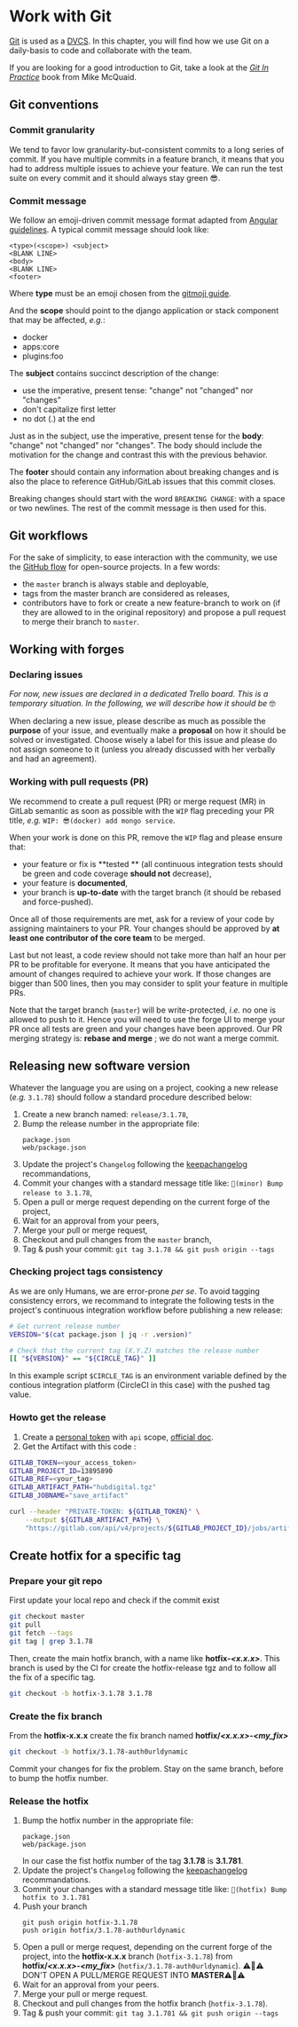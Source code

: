 # Work with Git

[Git](https://git-scm.com) is used as a [DVCS](https://en.wikipedia.org/wiki/Distributed_version_control). In this chapter, you will find how we use Git on a daily-basis to code and collaborate with the team.

If you are looking for a good introduction to Git, take a look at the [_Git In Practice_](https://github.com/GitInPractice/GitInPractice#readme) book from Mike McQuaid.

## Git conventions

### Commit granularity

We tend to favor low granularity-but-consistent commits to a long series of commit. If you have multiple commits in a feature branch, it means that you had to address multiple issues to achieve your feature. We can run the test suite on every commit and it should always stay green 😎.

### Commit message

We follow an emoji-driven commit message format adapted from [Angular guidelines](https://github.com/angular/angular/blob/master/CONTRIBUTING.md#-commit-message-guidelines). A typical commit message should look like:

```
<type>(<scope>) <subject>
<BLANK LINE>
<body>
<BLANK LINE>
<footer>
```

Where **type** must be an emoji chosen from the [gitmoji guide](https://gitmoji.carloscuesta.me/).

And the **scope** should point to the django application or stack component that may be affected, _e.g._:

* docker
* apps:core
* plugins:foo

The **subject** contains succinct description of the change:

* use the imperative, present tense: "change" not "changed" nor "changes"
* don't capitalize first letter
* no dot \(.\) at the end

Just as in the subject, use the imperative, present tense for the **body**: "change" not "changed" nor "changes". The body should include the motivation for the change and contrast this with the previous behavior.

The **footer** should contain any information about breaking changes and is also the place to reference GitHub/GitLab issues that this commit closes.

Breaking changes should start with the word `BREAKING CHANGE`: with a space or two newlines. The rest of the commit message is then used for this.

## Git workflows

For the sake of simplicity, to ease interaction with the community, we use the [GitHub flow](https://guides.github.com/introduction/flow/index.html) for open-source projects. In a few words:

* the `master` branch is always stable and deployable,
* tags from the master branch are considered as releases,
* contributors have to fork or create a new feature-branch to work on \(if they are allowed to in the original repository\) and propose a pull request to merge their branch to `master`.

## Working with forges

### Declaring issues

_For now, new issues are declared in a dedicated Trello board. This is a temporary situation. In the following, we will describe how it should be_ 🤓

When declaring a new issue, please describe as much as possible the **purpose** of your issue, and eventually make a **proposal** on how it should be solved or investigated. Choose wisely a label for this issue and please do not assign someone to it \(unless you already discussed with her verbally and had an agreement\).

### Working with pull requests \(PR\)

We recommend to create a pull request \(PR\) or merge request \(MR\) in GitLab semantic as soon as possible with the `WIP` flag preceding your PR title, _e.g._ `WIP: 😎(docker) add mongo service`.

When your work is done on this PR, remove the `WIP` flag and please ensure that:

* your feature or fix is **tested ** \(all continuous integration tests should be green and code coverage **should not** decrease\),
* your feature is **documented**,
* your branch is **up-to-date** with the target branch \(it should be rebased and force-pushed\).

Once all of those requirements are met, ask for a review of your code by assigning maintainers to your PR. Your changes should be approved by **at least one contributor of the core team** to be merged.

Last but not least, a code review should not take more than half an hour per PR to be profitable for everyone. It means that you have anticipated the amount of changes required to achieve your work. If those changes are bigger than 500 lines, then you may consider to split your feature in multiple PRs.

Note that the target branch \(`master`\) will be write-protected, _i.e._ no one is allowed to push to it. Hence you will need to use the forge UI to merge your PR once all tests are green and your changes have been approved. Our PR merging strategy is: **rebase and merge** ; we do not want a merge commit.

## Releasing new software version

Whatever the language you are using on a project, cooking a new release \(_e.g._ `3.1.78`\) should follow a standard procedure described below:

1. Create a new branch named: `release/3.1.78`,
2. Bump the release number in the appropriate file:
    ```
    package.json
    web/package.json
    ```
3. Update the project's `Changelog` following the [keepachangelog](https://keepachangelog.com) recommandations,
4. Commit your changes with a standard message title like: `🔖(minor) Bump release to 3.1.78`,
5. Open a pull or merge request depending on the current forge of the project,
6. Wait for an approval from your peers,
7. Merge your pull or merge request,
8. Checkout and pull changes from the `master` branch,
9. Tag & push your commit: `git tag 3.1.78 && git push origin --tags`

### Checking project tags consistency

As we are only Humans, we are error-prone _per se_. To avoid tagging consistency errors, we recommand to integrate the following tests in the project's continuous integration workflow before publishing a new release:

```bash
# Get current release number
VERSION="$(cat package.json | jq -r .version)"

# Check that the current tag (X.Y.Z) matches the release number
[[ "${VERSION}" == "${CIRCLE_TAG}" ]]
```

In this example script `$CIRCLE_TAG` is an environment variable defined by the contious integration platform \(CircleCI in this case\) with the pushed tag value.

### Howto get the release
1. Create a [personal token](https://gitlab.com/profile/personal_access_tokens) with `api` scope, [official doc](https://docs.gitlab.com/ee/user/profile/personal_access_tokens.html).
2. Get the Artifact with this code :
```bash
GITLAB_TOKEN=<your_access_token>
GITLAB_PROJECT_ID=13895890
GITLAB_REF=<your_tag>
GITLAB_ARTIFACT_PATH="hubdigital.tgz"
GITLAB_JOBNAME="save_artifact"

curl --header "PRIVATE-TOKEN: ${GITLAB_TOKEN}" \
    --output ${GITLAB_ARTIFACT_PATH} \
    "https://gitlab.com/api/v4/projects/${GITLAB_PROJECT_ID}/jobs/artifacts/${GITLAB_REF}/raw/${GITLAB_ARTIFACT_PATH}?job=${GITLAB_JOBNAME}"
```

## Create hotfix for a specific tag

### Prepare your git repo

First update your local repo and check if the commit exist

```bash
git checkout master
git pull
git fetch --tags
git tag | grep 3.1.78
```

Then, create the main hotfix branch, with a name like **hotfix-*<x.x.x>***.
This branch is used by the CI for create the hotfix-release tgz
and to follow all the fix of a specific tag.

```bash
git checkout -b hotfix-3.1.78 3.1.78
```

### Create the fix branch

From the **hotfix-x.x.x** create the fix branch named **hotfix/*<x.x.x>*-*<my_fix>***

```bash
git checkout -b hotfix/3.1.78-auth0urldynamic
```

Commit your changes for fix the problem. Stay on the same branch, before to bump the hotfix number.

### Release the hotfix

1. Bump the hotfix number in the appropriate file:
    ```
    package.json
    web/package.json
    ```
    In our case the fist hotfix number of the tag **3.1.78** is **3.1.781**.
2. Update the project's `Changelog` following the [keepachangelog](https://keepachangelog.com/en/0.3.0/) recommandations.
3. Commit your changes with a standard message title like: `🔖(hotfix) Bump hotfix to 3.1.781`
4. Push your branch 
    ```
    git push origin hotfix-3.1.78
    push origin hotfix/3.1.78-auth0urldynamic
    ```
5. Open a pull or merge request, depending on the current forge of the project, into the **hotfix-x.x.x** branch (`hotfix-3.1.78`) from **hotfix/*<x.x.x>*-*<my_fix>*** (`hotfix/3.1.78-auth0urldynamic`). ⚠️🚨⚠️ DON'T OPEN A PULL/MERGE REQUEST INTO **MASTER**⚠️🚨⚠️
6. Wait for an approval from your peers.
7. Merge your pull or merge request.
8. Checkout and pull changes from the hotfix branch (`hotfix-3.1.78`).
9. Tag & push your commit: `git tag 3.1.781 && git push origin --tags`